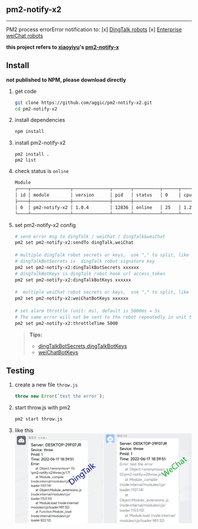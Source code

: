 ## pm2-notify-x2

---

PM2 process errorError notification to:
[x] [DingTalk robots](https://open.dingtalk.com/document/robots/custom-robot-access)
[x] [Enterprise weiChat robots](https://developer.work.weixin.qq.com/document/path/91770?notreplace=true)

**this project refers to [xiaoyiyu](https://github.com/alonelucky)'s [pm2-notify-x](https://github.com/alonelucky/pm2-notify-x)**


## Install

**not published to NPM, please download directly**

1. get code
    ```bash
    git clone https://github.com/aggic/pm2-notify-x2.git
    cd pm2-notify-x2
    ```
2. install dependencies
    ```bash
    npm install
    ```
3. install pm2-notify-x2
    ```
    pm2 install .
    pm2 list
    ```
4. check status is `online`
    ```bash
    Module
    ┌────┬───────────────┬──────────────┬───────┬──────────┬──────┬────────┬──────────┐
    │ id │ module        │ version      │ pid   │ status   │ 0    │ cpu    │ mem      │
    ├────┼───────────────┼──────────────┼───────┼─────────────────────────────────────┤
    │ 0  │ pm2-notify-x2 │ 1.0.4        │ 12836 │ online   │ 25   │ 1.2%   │ 32.6mb   │
    └────┴───────────────┴──────────────┴───────┴──────────┴──────┴────────┴──────────┘
    ```
5. set pm2-notify-x2 config

    ```bash
    # send error msg to dingTalk / weiChat / dingTalk&weiChat
    pm2 set pm2-notify-x2:sendTo dingTalk,weiChat

    # multiple dingTalk robot secrets or keys,  use "," to split, like xxxxxxx1,xxxxxxx1
    # dingTalkBotSecrets is  dingTalk robot signature key
    pm2 set pm2-notify-x2:dingTalkBotSecrets xxxxxx
    # dingTalkBotKeys is dingTalk robot hook url access_token
    pm2 set pm2-notify-x2:dingTalkBotKeys xxxxxx

    #  multiple weiChat robot secrets or keys,  use "," to split, like xxxxxxx1,xxxxxxx1
    pm2 set pm2-notify-x2:weiChatBotKeys xxxxxx

    # set alarm throttle (unit: ms), default is 5000ms = 5s
    # The same error will not be sent to the robot repeatedly in unit time
    pm2 set pm2-notify-x2:throttleTime 5000
    ```

    > **Tips:**
    > - [dingTalkBotSecrets,dingTalkBotKeys](sample/dingTalk.jpg)
    > - [weiChatBotKeys](sample/weiChat.jpg)
    > 

## Testing

1. create a new file `throw.js`
    ```js
    throw new Error(`test the error`);
    ```
2. start throw.js with pm2
    ```bash
    pm2 start throw.js
    ```
3. like this
   ![aaa](sample/demo.jpg)
